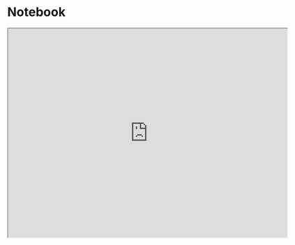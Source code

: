 # Notebook

<iframe src="https://drive.google.com/file/d/1j22QAtO4ki3EhE4cvCu8I3zqoiXZDr7I/preview" width="
640" height="480" allow="autoplay"></iframe>
